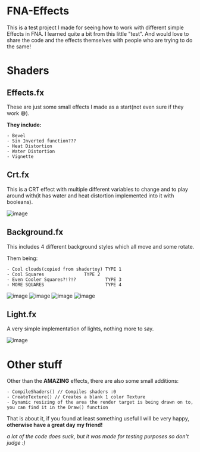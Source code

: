 # FNA-Effects
This is a test project I made for seeing how to work with different simple Effects in FNA.
I learned quite a bit from this little "test". And would love to share the code and the effects themselves with people who are trying to do the same!

# Shaders
## Effects.fx
These are just some small effects I made as a start(not even sure if they work 😅). 

**They include:**

	- Bevel
 	- Sin Inverted function???
	- Heat Distortion
 	- Water Distortion
	- Vignette

## Crt.fx
This is a CRT effect with multiple different variables to change and to play around with(it has water and heat distortion implemented into it with booleans).

![image](https://github.com/user-attachments/assets/2d4f9b1d-b621-4907-8ce1-7c76f7e285ed)

## Background.fx
This includes 4 different background styles which all move and some rotate.

Them being:

	- Cool clouds(copied from shadertoy) TYPE 1
 	- Cool Squares			     TYPE 2
	- Even Cooler Squares?!?!?           TYPE 3
 	- MORE SQUARES	                     TYPE 4

![image](https://github.com/user-attachments/assets/95190955-ff93-4d9d-b13a-6d3e3d55f063)
![image](https://github.com/user-attachments/assets/191e6806-3b48-46d9-a853-3076c6ce9854)
![image](https://github.com/user-attachments/assets/8500e6f2-e81e-466d-8746-0cc27b1debef)
![image](https://github.com/user-attachments/assets/b9f6bacf-962b-4ba8-971d-72a84b5b3954)

## Light.fx
A very simple implementation of lights, nothing more to say.

![image](https://github.com/user-attachments/assets/9f537936-cb87-47e7-bddc-f3e0ad8dd9b0)

# Other stuff
Other than the **AMAZING** effects, there are also some small additions:

	- CompileShaders() // Compiles shaders :0
 	- CreateTexture() // Creates a blank 1 color Texture
	- Dynamic resizing of the area the render target is being drawn on to, you can find it in the Draw() function

That is about it, if you found at least something useful I will be very happy, **otherwise have a great day my friend!**

*a lot of the code does suck, but it was made for testing purposes so don't judge :)*

